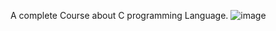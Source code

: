 A complete Course about C programming Language.
![image](https://github.com/pranx2/C-Course/assets/139096157/86fc29aa-407c-4772-8418-9dda93b2edc8)
